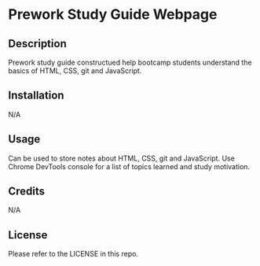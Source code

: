 # Prework Study Guide Webpage

## Description

Prework study guide constructued help bootcamp students understand the basics of HTML, CSS, git and JavaScript.

## Installation

N/A

## Usage

Can be used to store notes about HTML, CSS, git and JavaScript. Use Chrome DevTools console for a list of topics learned and study motivation.


## Credits

N/A

## License

Please refer to the LICENSE in this repo.

